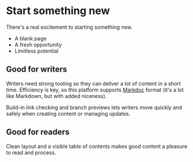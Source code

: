 # Start something new

There's a real excitement to starting something new.

- A blank page
- A fresh opportunity
- Limitless potential

## Good for writers

Writers need strong tooling so they can deliver a lot of content in a short time.
Efficiency is key, so this platform supports [Markdoc](https://markdoc.dev/) format (it's a lot like Markdown, but with added niceness).

Build-in link checking and branch previews lets writers move quickly and safely when creating content or managing updates.

## Good for readers

Clean layout and a visible table of contents makes good content a pleasure to read and process.